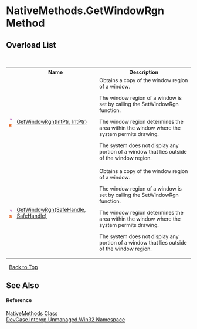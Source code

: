 # NativeMethods.GetWindowRgn Method 
 


## Overload List
&nbsp;<table><tr><th></th><th>Name</th><th>Description</th></tr><tr><td>![Public method](media/pubmethod.gif "Public method")![Static member](media/static.gif "Static member")</td><td><a href="M_DevCase_Interop_Unmanaged_Win32_NativeMethods_GetWindowRgn">GetWindowRgn(IntPtr, IntPtr)</a></td><td>
Obtains a copy of the window region of a window. 

 The window region of a window is set by calling the SetWindowRgn function. 

 The window region determines the area within the window where the system permits drawing. 

 The system does not display any portion of a window that lies outside of the window region.</td></tr><tr><td>![Public method](media/pubmethod.gif "Public method")![Static member](media/static.gif "Static member")</td><td><a href="M_DevCase_Interop_Unmanaged_Win32_NativeMethods_GetWindowRgn_1">GetWindowRgn(SafeHandle, SafeHandle)</a></td><td>
Obtains a copy of the window region of a window. 

 The window region of a window is set by calling the SetWindowRgn function. 

 The window region determines the area within the window where the system permits drawing. 

 The system does not display any portion of a window that lies outside of the window region.</td></tr></table>&nbsp;
<a href="#nativemethods.getwindowrgn-method">Back to Top</a>

## See Also


#### Reference
<a href="T_DevCase_Interop_Unmanaged_Win32_NativeMethods">NativeMethods Class</a><br /><a href="N_DevCase_Interop_Unmanaged_Win32">DevCase.Interop.Unmanaged.Win32 Namespace</a><br />